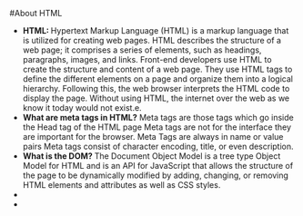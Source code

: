 #About HTML

<ul>
<li><b>HTML: </b>Hypertext Markup Language (HTML) is a markup language that is utilized for creating web pages. HTML describes the structure of a web page; it comprises a series of elements, such as headings, paragraphs, images, and links. Front-end developers use HTML to create the structure and content of a web page. They use HTML tags to define the different elements on a page and organize them into a logical hierarchy. Following this, the web browser interprets the HTML code to display the page. Without using HTML, the internet over the web as we know it today would not exist.e.</li>
<li><b>What are meta tags in HTML?</b> Meta tags are those tags which go inside the Head tag of the HTML page
Meta tags are not for the interface they are important for the browser. 
Meta Tags are always in name or value pairs 
Meta tags consist of character encoding, title, or even description. </li>
<li><b>What is the DOM? </b>The Document Object Model is a tree type Object Model for HTML and is an API for JavaScript that allows the structure of the page to be dynamically modified by adding, changing, or removing HTML elements and attributes as well as CSS styles. </li>
<li><b></b></li>
 <li><b></b></li>
</ul>
